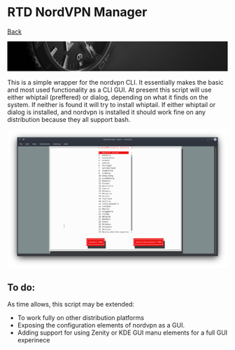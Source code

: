 # RTD NordVPN Manager
[Back](https://github.com/vonschutter/RTD-Setup/blob/main/README.md)

![RTD CMD](Media_files/header-time.jpg?raw=true "Header")

This is a simple wrapper for the nordvpn CLI. It essentially makes the basic and most used functionality as a CLI GUI. At present this script will use either whiptail (preffered) or dialog, depending on what it finds on the system. If neither is found it will try to install whiptail. If either whiptail or dialog is installed, and nordvpn is installed it should work fine on any distribution because they all support bash. 

![RTD CMD](Media_files/CMD.png?raw=true "Main Window")

## To do:
As time allows, this script may be extended:
- To work fully on other distribution platforms 
- Exposing the configuration elements of nordvpn as a GUI. 
- Adding support for using Zenity or KDE GUI manu elements for a full GUI experinece


